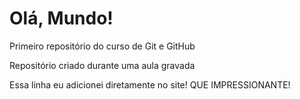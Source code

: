 # Olá, Mundo!
Primeiro repositório do curso de Git e GitHub

Repositório criado durante uma aula gravada

Essa linha eu adicionei diretamente no site! QUE IMPRESSIONANTE!
